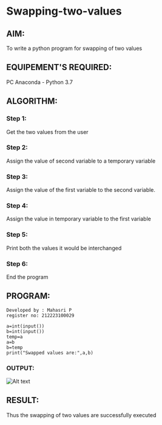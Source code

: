 # Swapping-two-values
## AIM:
To write a python program for swapping of two values
## EQUIPEMENT'S REQUIRED: 
PC
Anaconda - Python 3.7
## ALGORITHM: 
### Step 1:
Get the two values from the user
### Step 2: 
Assign the value of second variable to a temporary variable 
### Step 3: 
Assign the value of the first variable to the second variable.
### Step 4:  
Assign the value in temporary variable to the first variable
### Step 5: 
Print both the values it would be interchanged
### Step 6: 
End the program
## PROGRAM:
```
Developed by : Mahasri P
register no: 212223100029

a=int(input())
b=int(input())
temp=a
a=b
b=temp
print("Swapped values are:",a,b)
```

### OUTPUT:
![Alt text](<IMAGE 2.png>)




## RESULT:
Thus the swapping of two values are successfully executed



